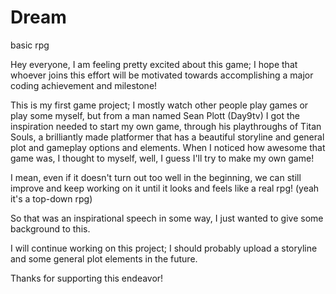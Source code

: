 # Dream
basic rpg


Hey everyone, I am feeling pretty excited about this game; I hope that whoever joins this effort will be motivated towards accomplishing a 
major coding achievement and milestone!

This is my first game project; I mostly watch other people play games or play some myself, but from a man named Sean Plott (Day9tv) I got
the inspiration needed to start my own game, through his playthroughs of Titan Souls, a brilliantly made platformer that has
a beautiful storyline and general plot and gameplay options and elements. When I noticed how awesome that game was, I thought to myself, 
well, I guess I'll try to make my own game! 

I mean, even if it doesn't turn out too well in the beginning, we can still improve and keep working on it until it looks and feels
like a real rpg! (yeah it's a top-down rpg)


So that was an inspirational speech in some way, I just wanted to give some background to this. 

I will continue working on this project; I should probably upload a storyline and some general plot elements in the future. 


Thanks for supporting this endeavor!
